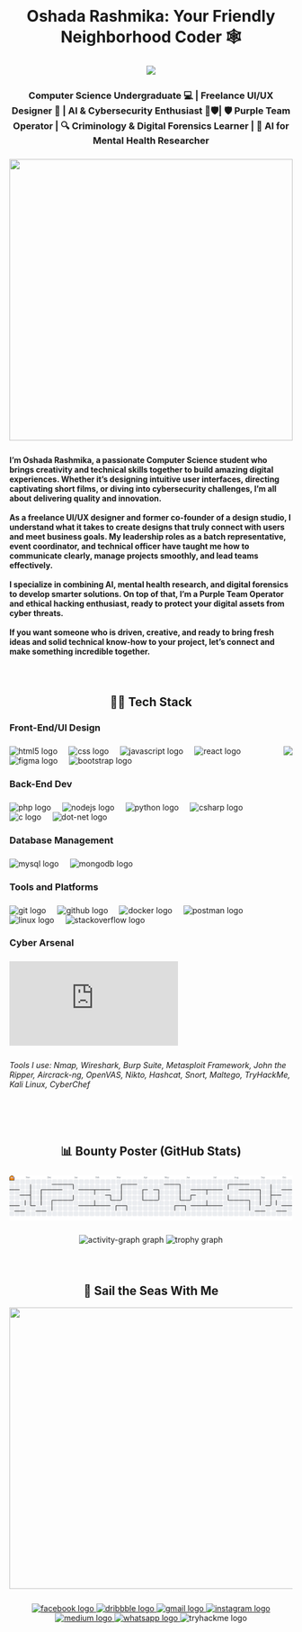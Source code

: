 <br clear="both">

<h1 align="center">Oshada Rashmika: Your Friendly Neighborhood Coder 🕸️</h1>

###

<div align="center">
  <img src="https://visitor-badge.laobi.icu/badge?page_id=oshada-rashmika.oshada-rashmika&left_color=dodgerblue&right_color=firebrick&left_text=%F0%9F%91%80%20Bounty%20Hunters"  />
</div>

###

<h3 align="center">Computer Science Undergraduate 💻 | Freelance UI/UX Designer 🎨 | AI & Cybersecurity Enthusiast 🤖🛡️| 🛡️ Purple Team Operator | 🔍 Criminology & Digital Forensics Learner | 🧠 AI for Mental Health Researcher</h3>

###

<div align="center">
  <img height="500" width="100%" src="https://media.tenor.com/HGqYnMAtAJwAAAAC/one-piece.gif"  />
</div>

###

<h4 align="left">I’m Oshada Rashmika, a passionate Computer Science student who brings creativity and technical skills together to build amazing digital experiences. Whether it’s designing intuitive user interfaces, directing captivating short films, or diving into cybersecurity challenges, I’m all about delivering quality and innovation.<br><br>As a freelance UI/UX designer and former co-founder of a design studio, I understand what it takes to create designs that truly connect with users and meet business goals. My leadership roles as a batch representative, event coordinator, and technical officer have taught me how to communicate clearly, manage projects smoothly, and lead teams effectively.<br><br>I specialize in combining AI, mental health research, and digital forensics to develop smarter solutions. On top of that, I’m a Purple Team Operator and ethical hacking enthusiast, ready to protect your digital assets from cyber threats.<br><br>If you want someone who is driven, creative, and ready to bring fresh ideas and solid technical know-how to your project, let’s connect and make something incredible together.</h4>

###

<br clear="both">

<h2 align="center">🏴‍☠️ Tech Stack</h2>

###

<h3 align="left">Front-End/UI Design</h3>

###

<img align="right" height="385" src="https://media.tenor.com/mXCPYegudwUAAAAC/one-piece.gif"  />

###

<div align="left">
  <img src="https://skillicons.dev/icons?i=html" height="36" alt="html5 logo"  />
  <img width="12" />
  <img src="https://skillicons.dev/icons?i=css" height="36" alt="css logo"  />
  <img width="12" />
  <img src="https://skillicons.dev/icons?i=js" height="36" alt="javascript logo"  />
  <img width="12" />
  <img src="https://skillicons.dev/icons?i=react" height="36" alt="react logo"  />
  <img width="12" />
  <img src="https://skillicons.dev/icons?i=figma" height="36" alt="figma logo"  />
  <img width="12" />
  <img src="https://skillicons.dev/icons?i=bootstrap" height="36" alt="bootstrap logo"  />
</div>

###

<h3 align="left">Back-End Dev</h3>

###

<div align="left">
  <img src="https://skillicons.dev/icons?i=php" height="36" alt="php logo"  />
  <img width="12" />
  <img src="https://skillicons.dev/icons?i=nodejs" height="36" alt="nodejs logo"  />
  <img width="12" />
  <img src="https://skillicons.dev/icons?i=py" height="36" alt="python logo"  />
  <img width="12" />
  <img src="https://skillicons.dev/icons?i=cs" height="36" alt="csharp logo"  />
  <img width="12" />
  <img src="https://skillicons.dev/icons?i=c" height="36" alt="c logo"  />
  <img width="12" />
  <img src="https://skillicons.dev/icons?i=dotnet" height="36" alt="dot-net logo"  />
</div>

###

<h3 align="left">Database Management</h3>

###

<div align="left">
  <img src="https://skillicons.dev/icons?i=mysql" height="36" alt="mysql logo"  />
  <img width="12" />
  <img src="https://skillicons.dev/icons?i=mongodb" height="36" alt="mongodb logo"  />
</div>

###

<h3 align="left">Tools and Platforms</h3>

###



<div align="left">
  <img src="https://skillicons.dev/icons?i=git" height="36" alt="git logo"  />
  <img width="12" />
  <img src="https://skillicons.dev/icons?i=github" height="36" alt="github logo"  />
  <img width="12" />
  <img src="https://skillicons.dev/icons?i=docker" height="36" alt="docker logo"  />
  <img width="12" />
  <img src="https://skillicons.dev/icons?i=postman" height="36" alt="postman logo"  />
  <img width="12" />
  <img src="https://skillicons.dev/icons?i=linux" height="36" alt="linux logo"  />
  <img width="12" />
  <img src="https://skillicons.dev/icons?i=stackoverflow" height="36" alt="stackoverflow logo"  />
</div>

###

<h3 align="left">Cyber Arsenal</h3>

###

<iframe src="https://tryhackme.com/api/v2/badges/public-profile?userPublicId=3752488" style='border:none;'></iframe>

###

<h6 align="left">Tools I use: Nmap, Wireshark, Burp Suite, Metasploit Framework, John the Ripper, Aircrack-ng, OpenVAS, Nikto, Hashcat, Snort, Maltego, TryHackMe, Kali Linux, CyberChef</h6>

###

<br clear="both">
<br clear="both">

<h2 align="center">📊 Bounty Poster (GitHub Stats)</h2>

###

<picture>
  <source media="(prefers-color-scheme: dark)" srcset="https://raw.githubusercontent.com/oshada-rashmika/oshada-rashmika/output/pacman-contribution-graph-dark.svg">
  <source media="(prefers-color-scheme: light)" srcset="https://raw.githubusercontent.com/oshada-rashmika/oshada-rashmika/output/pacman-contribution-graph.svg">
  <img alt="pacman contribution graph" src="https://raw.githubusercontent.com/oshada-rashmika/oshada-rashmika/output/pacman-contribution-graph.svg">
</picture>

###

<div align="center">
  <img src="https://github-readme-activity-graph.vercel.app/graph?username=oshada-rashmika&radius=16&theme=react&area=true&order=5" height="300" alt="activity-graph graph"/>
  <img src="https://github-profile-trophy.vercel.app?username=oshada-rashmika&theme=dracula&column=-1&row=1&margin-w=8&margin-h=8&no-bg=false&no-frame=false&order=4" height="150" width="850" alt="trophy graph"  />
</div>

###

<br clear="both">

<h2 align="center">🌊 Sail the Seas With Me</h2>

<div align="center">
  <img height="500" width="850" src="https://media.tenor.com/hB5lE1MkdtMAAAAC/one-piece.gif"  />
</div>

###

<div align="center">
  <a href="https://www.facebook.com/share/1GvoB6bjPx/https://www.facebook.com/share/1GvoB6bjPx/" target="_blank">
    <img src="https://img.shields.io/static/v1?message=Facebook&logo=facebook&label=&color=1877F2&logoColor=white&labelColor=&style=for-the-badge" height="25" alt="facebook logo"  />
  </a>
  <a href="https://dribbble.com/oshada-rashmika" target="_blank">
    <img src="https://img.shields.io/static/v1?message=Dribbble&logo=dribbble&label=&color=EA4C89&logoColor=white&labelColor=&style=for-the-badge" height="25" alt="dribbble logo"  />
  </a>
  <a href="mailto:oshadar.rodrigo@gmail.com" target="_blank">
    <img src="https://img.shields.io/static/v1?message=Gmail&logo=gmail&label=&color=D14836&logoColor=white&labelColor=&style=for-the-badge" height="25" alt="gmail logo"  />
  </a>
  <a href="https://www.instagram.com/v0idv3lour?igsh=Y3M2Y2ZmeWQxb3o=" target="_blank">
    <img src="https://img.shields.io/static/v1?message=Instagram&logo=instagram&label=&color=E4405F&logoColor=white&labelColor=&style=for-the-badge" height="25" alt="instagram logo"  />
  </a>
  <a href="https://medium.com/@oshada_rashmika" target="_blank">
    <img src="https://img.shields.io/static/v1?message=Medium&logo=medium&label=&color=12100E&logoColor=white&labelColor=&style=for-the-badge" height="25" alt="medium logo"  />
  </a>
  <a href="Wa.me/+94740304576" target="_blank">
    <img src="https://img.shields.io/static/v1?message=Whatsapp&logo=whatsapp&label=&color=25D366&logoColor=white&labelColor=&style=for-the-badge" height="25" alt="whatsapp logo"  />
  </a>
  <img src="https://img.shields.io/static/v1?message=TryHackMe&logo=tryhackme&label=&color=88cc14&logoColor=white&labelColor=&style=for-the-badge" height="25" alt="tryhackme logo"  />
</div>

###
